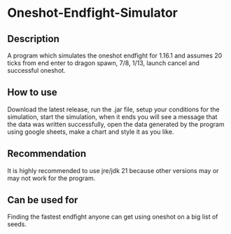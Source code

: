 # Oneshot-Endfight-Simulator
 
## Description 
A program which simulates the oneshot endfight for 1.16.1 and assumes 20 ticks from end enter to dragon spawn, 7/8, 1/13, launch cancel and successful oneshot.

## How to use
Download the latest release, run the .jar file, setup your conditions for the simulation, start the simulation, when it ends you will see a message that the data was written successfully, open the data generated by the program using google sheets, make a chart and style it as you like.

## Recommendation
It is highly recommended to use jre/jdk 21 because other versions may or may not work for the program.

## Can be used for
Finding the fastest endfight anyone can get using oneshot on a big list of seeds.
